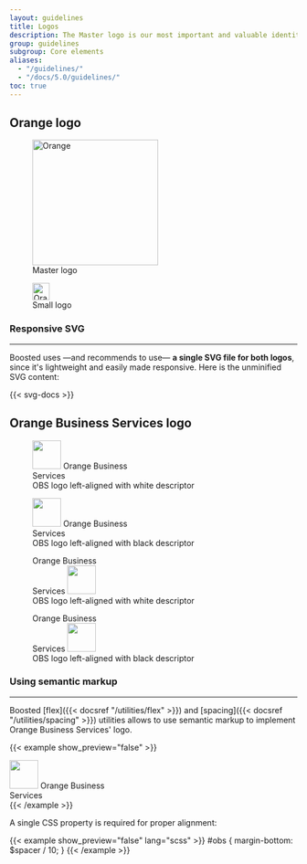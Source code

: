```yaml
---
layout: guidelines
title: Logos
description: The Master logo is our most important and valuable identity element. It’s the mark of assurance that appears on almost everything we do.
group: guidelines
subgroup: Core elements
aliases:
  - "/guidelines/"
  - "/docs/5.0/guidelines/"
toc: true
---
```


## Orange logo

<div class="row row-cols-md-2 mt-4 mb-5">
  <div class="col">
    <div class="ratio ratio-1x1">
    <figure class="figure d-flex bg-dark">
      <img src="/docs/{{< param docs_version >}}/assets/brand/orange-logo.svg" class="figure-img img-fluid m-auto" width="220" height="220" alt="Orange" loading="lazy">
      <figcaption class="figure-caption fw-bold text-body position-absolute">Master logo</figcaption>
    </figure>
    </div>
  </div>
  <div class="col">
    <div class="ratio ratio-1x1">
    <figure class="figure d-flex bg-dark">
      <img src="/docs/{{< param docs_version >}}/assets/brand/orange-logo.svg" class="figure-img m-auto" width="30" height="30" alt="Orange" loading="lazy">
      <figcaption class="figure-caption fw-bold text-body position-absolute">Small logo</figcaption>
    </figure>
    </div>
  </div>
</div>

### Responsive SVG

<hr class="d-none"><!-- Boosted mod: to prevent following paragraphs to be styled like docs links -->

Boosted uses —and recommends to use— **a single SVG file for both logos**, since it's lightweight and easily made responsive. Here is the unminified SVG content:

{{< svg-docs >}}

## Orange Business Services logo

<div class="row row-cols-1 row-cols-md-2 gy-5 pt-2 mb-5">
  <div class="col">
    <div class="ratio ratio-16x9">
      <figure class="figure d-flex bg-dark">
        <div class="figure-img m-auto d-inline-flex align-items-baseline">
          <img src="/docs/{{< param docs_version >}}/assets/brand/orange-logo.svg" width="50" height="50" alt="" loading="lazy">
          <span class="h5 ms-2 mb-0 align-self-end">
            <span class="visually-hidden">Orange </span>
            Business<br>Services
          </span>
        </div>
        <figcaption class="figure-caption fw-bold text-body position-absolute">OBS logo left-aligned with white descriptor</figcaption>
      </figure>
    </div>
  </div>
  <div class="col">
    <div class="ratio ratio-16x9">
      <figure class="figure d-flex border border-1">
        <div class="figure-img m-auto d-inline-flex align-items-baseline">
          <img src="/docs/{{< param docs_version >}}/assets/brand/orange-logo.svg" width="50" height="50" alt="" loading="lazy">
          <span class="h5 ms-2 mb-0 align-self-end">
            <span class="visually-hidden">Orange </span>
            Business<br>Services
          </span>
        </div>
        <figcaption class="figure-caption fw-bold text-body position-absolute">OBS logo left-aligned with black descriptor</figcaption>
      </figure>
    </div>
  </div>
  <div class="col">
    <div class="ratio ratio-16x9">
      <figure class="figure d-flex bg-dark">
        <div class="figure-img m-auto d-inline-flex align-items-baseline">
          <span class="h5 me-2 mb-0 align-self-end text-end">
            <span class="visually-hidden">Orange </span>
            Business<br>Services
          </span>
          <img src="/docs/{{< param docs_version >}}/assets/brand/orange-logo.svg" width="50" height="50" alt="" loading="lazy">
        </div>
        <figcaption class="figure-caption fw-bold text-body position-absolute">OBS logo left-aligned with white descriptor</figcaption>
      </figure>
    </div>
  </div>
  <div class="col">
    <div class="ratio ratio-16x9">
      <figure class="figure d-flex border border-1">
        <div class="figure-img m-auto d-inline-flex align-items-baseline">
          <span class="h5 me-2 mb-0 align-self-end text-end">
            <span class="visually-hidden">Orange </span>
            Business<br>Services
          </span>
          <img src="/docs/{{< param docs_version >}}/assets/brand/orange-logo.svg" width="50" height="50" alt="" loading="lazy">
        </div>
        <figcaption class="figure-caption fw-bold text-body position-absolute">OBS logo left-aligned with black descriptor</figcaption>
      </figure>
    </div>
  </div>
</div>

### Using semantic markup

<hr class="d-none"><!-- Boosted mod: to prevent following paragraphs to be styled like docs links -->

Boosted [flex]({{< docsref "/utilities/flex" >}}) and [spacing]({{< docsref "/utilities/spacing" >}}) utilities allows to use semantic markup to implement Orange Business Services' logo.

{{< example show_preview="false" >}}
<div class="d-inline-flex align-items-baseline">
  <img id="obs" src="orange-logo.svg" width="50" height="50" alt="" loading="lazy">
  <span class="h5 ms-2 mb-0 align-self-end">
    <span class="visually-hidden">Orange </span>
    Business<br>Services
  </span>
</div>
{{< /example >}}

A single CSS property is required for proper alignment:

{{< example show_preview="false" lang="scss" >}}
#obs {
  margin-bottom: $spacer / 10;
}
{{< /example >}}
